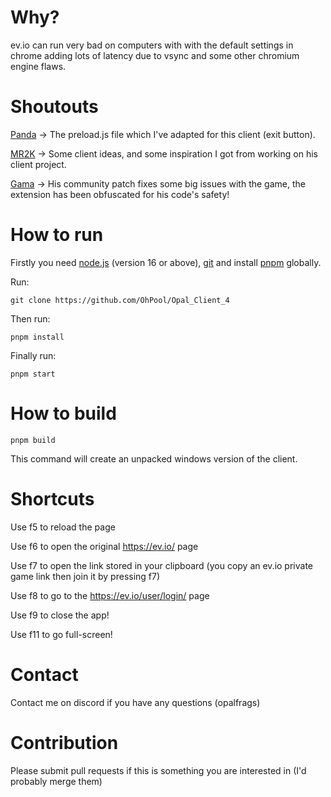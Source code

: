 # Why?

ev.io can run very bad on computers with with the default settings in chrome adding lots of latency due to vsync and some other chromium engine flaws.

# Shoutouts 

[Panda](https://github.com/PandasMagic/Comp-Client) -> The preload.js file which I've adapted for this client (exit button).

[MR2K](https://github.com/m2rk1312) -> Some client ideas, and some inspiration I got from working on his client project.

[Gama](https://chrome.google.com/webstore/detail/community-patch-evio/ifoamcioafnhbhakboliekfopmefahip) -> His community patch fixes some big issues with the game, the extension has been obfuscated for his code's safety!

# How to run

Firstly you need [node.js](https://nodejs.org/) (version 16 or above), [git](https://git-scm.com/downloads) and install [pnpm](https://pnpm.io/) globally.

Run:

    git clone https://github.com/OhPool/Opal_Client_4

Then run:

    pnpm install

Finally run: 

    pnpm start

# How to build

    pnpm build

This command will create an unpacked windows version of the client.

# Shortcuts

Use f5 to reload the page

Use f6 to open the original https://ev.io/ page

Use f7 to open the link stored in your clipboard (you copy an ev.io private game link then join it by pressing f7)

Use f8 to go to the https://ev.io/user/login/ page

Use f9 to close the app!

Use f11 to go full-screen!

# Contact

Contact me on discord if you have any questions (opalfrags)

# Contribution

Please submit pull requests if this is something you are interested in (I'd probably merge them)
